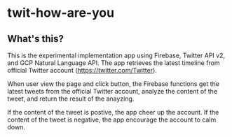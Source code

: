 # twit-how-are-you

## What's this?

This is the experimental implementation app using Firebase, Twitter API v2, and GCP Natural Language API.
The app retrieves the latest timeline from official Twitter account (https://twitter.com/Twitter).

When user view the page and click button, the Firebase functions get the latest tweets from the official Twitter account, analyze the content of the tweet, and return the result of the anayzing.

If the content of the tweet is postive, the app cheer up the account.
If the content of the tweet is negative, the app encourage the account to calm down.

